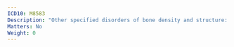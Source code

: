 ```yaml
---
ICD10: M8583
Description: "Other specified disorders of bone density and structure: Forearm"
Matters: No
Weight: 0
---
```

